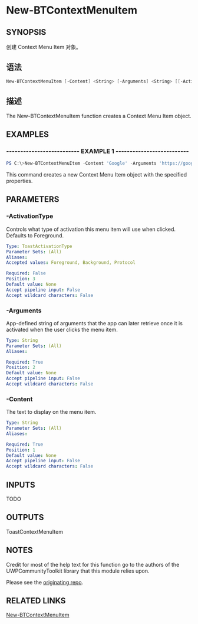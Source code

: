 # New-BTContextMenuItem

## SYNOPSIS

创建 Context Menu Item 对象。

## 语法

```powershell
New-BTContextMenuItem [-Content] <String> [-Arguments] <String> [[-ActivationType] <ToastActivationType>]
```

## 描述

The New-BTContextMenuItem function creates a Context Menu Item object.

## EXAMPLES

### -------------------------- EXAMPLE 1 --------------------------

```powershell
PS C:\>New-BTContextMenuItem -Content 'Google' -Arguments 'https://google.com' -ActivationType Protocol
```

This command creates a new Context Menu Item object with the specified properties.

## PARAMETERS

### -ActivationType

Controls what type of activation this menu item will use when clicked. Defaults to Foreground.

```yaml
Type: ToastActivationType
Parameter Sets: (All)
Aliases:
Accepted values: Foreground, Background, Protocol

Required: False
Position: 3
Default value: None
Accept pipeline input: False
Accept wildcard characters: False
```

### -Arguments

App-defined string of arguments that the app can later retrieve once it is activated when the user clicks the menu item.

```yaml
Type: String
Parameter Sets: (All)
Aliases:

Required: True
Position: 2
Default value: None
Accept pipeline input: False
Accept wildcard characters: False
```

### -Content

The text to display on the menu item.

```yaml
Type: String
Parameter Sets: (All)
Aliases:

Required: True
Position: 1
Default value: None
Accept pipeline input: False
Accept wildcard characters: False
```

## INPUTS

TODO

## OUTPUTS

ToastContextMenuItem

## NOTES

Credit for most of the help text for this function go to the authors of the UWPCommunityToolkit library that this module relies upon.

Please see the [originating repo](https://github.com/windows-toolkit/WindowsCommunityToolkit).

## RELATED LINKS

[New-BTContextMenuItem](https://github.com/Windos/BurntToast/blob/main/Help/New-BTContextMenuItem.md)
